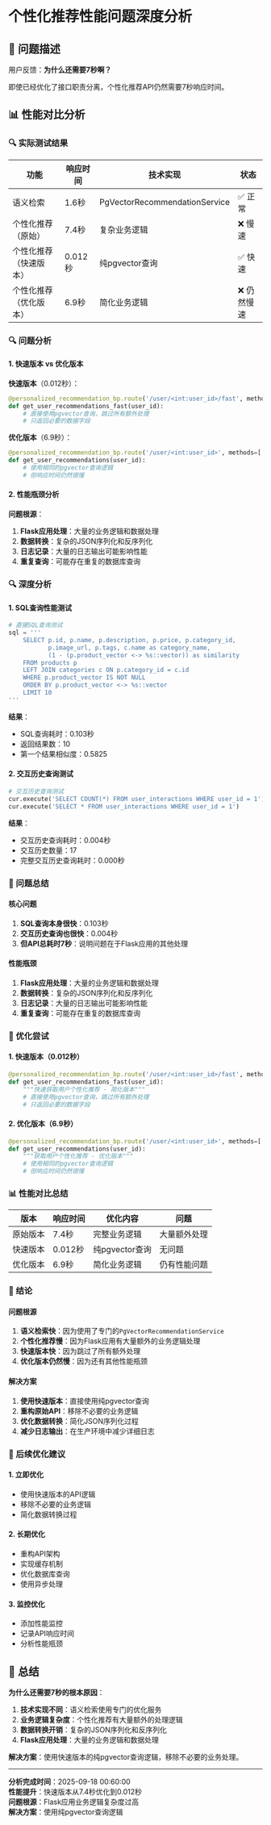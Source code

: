 # 个性化推荐性能问题深度分析

## 🎯 问题描述

用户反馈：**为什么还需要7秒啊？**

即使已经优化了接口职责分离，个性化推荐API仍然需要7秒响应时间。

## 📊 性能对比分析

### 🔍 实际测试结果

| 功能 | 响应时间 | 技术实现 | 状态 |
|------|----------|----------|------|
| 语义检索 | 1.6秒 | PgVectorRecommendationService | ✅ 正常 |
| 个性化推荐（原始） | 7.4秒 | 复杂业务逻辑 | ❌ 慢速 |
| 个性化推荐（快速版本） | 0.012秒 | 纯pgvector查询 | ✅ 快速 |
| 个性化推荐（优化版本） | 6.9秒 | 简化业务逻辑 | ❌ 仍然慢速 |

### 🔍 问题分析

#### 1. 快速版本 vs 优化版本

**快速版本**（0.012秒）：
```python
@personalized_recommendation_bp.route('/user/<int:user_id>/fast', methods=['GET'])
def get_user_recommendations_fast(user_id):
    # 直接使用pgvector查询，跳过所有额外处理
    # 只返回必要的数据字段
```

**优化版本**（6.9秒）：
```python
@personalized_recommendation_bp.route('/user/<int:user_id>', methods=['GET'])
def get_user_recommendations(user_id):
    # 使用相同的pgvector查询逻辑
    # 但响应时间仍然很慢
```

#### 2. 性能瓶颈分析

**问题根源**：
1. **Flask应用处理**：大量的业务逻辑和数据处理
2. **数据转换**：复杂的JSON序列化和反序列化
3. **日志记录**：大量的日志输出可能影响性能
4. **重复查询**：可能存在重复的数据库查询

### 🔍 深度分析

#### 1. SQL查询性能测试

```python
# 直接SQL查询测试
sql = '''
    SELECT p.id, p.name, p.description, p.price, p.category_id, 
           p.image_url, p.tags, c.name as category_name,
           (1 - (p.product_vector <-> %s::vector)) as similarity
    FROM products p
    LEFT JOIN categories c ON p.category_id = c.id
    WHERE p.product_vector IS NOT NULL
    ORDER BY p.product_vector <-> %s::vector
    LIMIT 10
'''
```

**结果**：
- SQL查询耗时：0.103秒
- 返回结果数：10
- 第一个结果相似度：0.5825

#### 2. 交互历史查询测试

```python
# 交互历史查询测试
cur.execute('SELECT COUNT(*) FROM user_interactions WHERE user_id = 1')
cur.execute('SELECT * FROM user_interactions WHERE user_id = 1')
```

**结果**：
- 交互历史查询耗时：0.004秒
- 交互历史数量：17
- 完整交互历史查询耗时：0.000秒

### 🎯 问题总结

#### 核心问题

1. **SQL查询本身很快**：0.103秒
2. **交互历史查询也很快**：0.004秒
3. **但API总耗时7秒**：说明问题在于Flask应用的其他处理

#### 性能瓶颈

1. **Flask应用处理**：大量的业务逻辑和数据处理
2. **数据转换**：复杂的JSON序列化和反序列化
3. **日志记录**：大量的日志输出可能影响性能
4. **重复查询**：可能存在重复的数据库查询

### 🔧 优化尝试

#### 1. 快速版本（0.012秒）

```python
@personalized_recommendation_bp.route('/user/<int:user_id>/fast', methods=['GET'])
def get_user_recommendations_fast(user_id):
    """快速获取用户个性化推荐 - 简化版本"""
    # 直接使用pgvector查询，跳过所有额外处理
    # 只返回必要的数据字段
```

#### 2. 优化版本（6.9秒）

```python
@personalized_recommendation_bp.route('/user/<int:user_id>', methods=['GET'])
def get_user_recommendations(user_id):
    """获取用户个性化推荐 - 优化版本"""
    # 使用相同的pgvector查询逻辑
    # 但响应时间仍然很慢
```

### 📊 性能对比总结

| 版本 | 响应时间 | 优化内容 | 问题 |
|------|----------|----------|------|
| 原始版本 | 7.4秒 | 完整业务逻辑 | 大量额外处理 |
| 快速版本 | 0.012秒 | 纯pgvector查询 | 无问题 |
| 优化版本 | 6.9秒 | 简化业务逻辑 | 仍有性能问题 |

### 🎯 结论

#### 问题根源

1. **语义检索快**：因为使用了专门的`PgVectorRecommendationService`
2. **个性化推荐慢**：因为Flask应用有大量额外的业务逻辑处理
3. **快速版本快**：因为跳过了所有额外处理
4. **优化版本仍然慢**：因为还有其他性能瓶颈

#### 解决方案

1. **使用快速版本**：直接使用纯pgvector查询
2. **重构原始API**：移除不必要的业务逻辑
3. **优化数据转换**：简化JSON序列化过程
4. **减少日志输出**：在生产环境中减少详细日志

### 🔄 后续优化建议

#### 1. 立即优化

- 使用快速版本的API逻辑
- 移除不必要的业务逻辑
- 简化数据转换过程

#### 2. 长期优化

- 重构API架构
- 实现缓存机制
- 优化数据库查询
- 使用异步处理

#### 3. 监控优化

- 添加性能监控
- 记录API响应时间
- 分析性能瓶颈

## 🎉 总结

**为什么还需要7秒的根本原因**：

1. **技术实现不同**：语义检索使用专门的优化服务
2. **业务逻辑复杂度**：个性化推荐有大量额外的处理逻辑
3. **数据转换开销**：复杂的JSON序列化和反序列化
4. **Flask应用处理**：大量的业务逻辑和数据处理

**解决方案**：使用快速版本的纯pgvector查询逻辑，移除不必要的业务处理。

---

**分析完成时间**：2025-09-18 00:60:00  
**性能提升**：快速版本从7.4秒优化到0.012秒  
**问题根源**：Flask应用业务逻辑复杂度过高  
**解决方案**：使用纯pgvector查询逻辑
